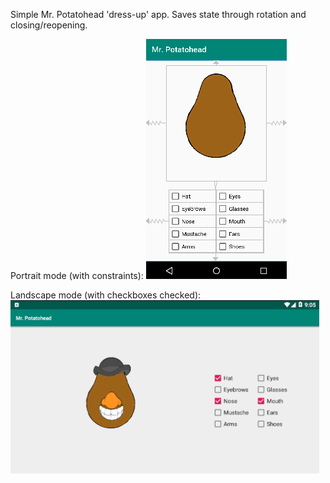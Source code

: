 Simple Mr. Potatohead 'dress-up' app. Saves state through rotation and closing/reopening.

Portrait mode (with constraints):
![Portrait](portrait_mode.png)

Landscape mode (with checkboxes checked):
![Landscape](landscape.png)
